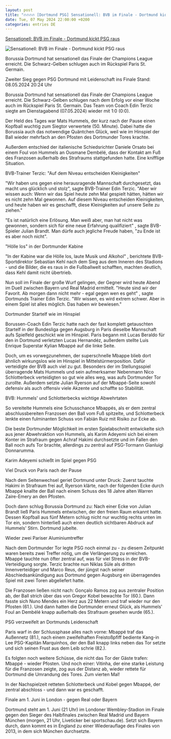 ```yaml
---
layout: post
title: "🔥🔥🔥🔥 [Dortmund PSG] Sensationell: BVB im Finale - Dortmund kickt PSG raus"
date: Tue, 07 May 2024 22:00:00 +0200
categories: entries DE
---
```

[Sensationell: BVB im Finale - Dortmund kickt PSG raus](https://www.sportschau.de/fussball/championsleague/dortmunds-leidenschaft-bringt-bvb-ins-finale,fussball-champions-league-124.html)

![Sensationell: BVB im Finale - Dortmund kickt PSG raus](https://images.sportschau.de/image/5a5322ca-022b-4a17-9b9c-0c7453062213/AAABj1bbXio/AAABjwnlFvA/16x9-1280/dortmund-feiert-100.jpg)

Borussia Dortmund hat sensationell das Finale der Champions League erreicht. Die Schwarz-Gelben schlugen auch im Rückspiel Paris St. Germain.

Zweiter Sieg gegen PSG Dortmund mit Leidenschaft ins Finale Stand: 08.05.2024 20:24 Uhr

Borussia Dortmund hat sensationell das Finale der Champions League erreicht. Die Schwarz-Gelben schlugen nach dem Erfolg vor einer Woche auch im Rückspiel Paris St. Germain. Das Team von Coach Edin Terzic siegte am Dienstagabend (07.05.2024) wieder mit 1:0 (0:0).

Der Held des Tages war Mats Hummels, der kurz nach der Pause einen Kopfball wuchtig zum Siegtor verwertete (50. Minute). Dabei hatte die Borussia auch das notwendige Quäntchen Glück, weil wie im Hinspiel der Ball wieder mehrfach an den Pfosten des Dortmunder Tores krachte.

Außerdem entschied der italienische Schiedsrichter Daniele Orsato bei einem Foul von Hummels an Ousmane Dembélé, dass der Kontakt am Fuß des Franzosen außerhalb des Strafraums stattgefunden hatte. Eine knifflige Situation.

BVB-Trainer Terzic: "Auf dem Niveau entscheiden Kleinigkeiten"

"Wir haben uns gegen eine herausragende Mannschaft durchgesetzt, das macht uns glücklich und stolz", sagte BVB-Trainer Edin Terzic. "Aber wir wissen auch: Wenn wir das Spiel heute zehn Mal gespielt hätten, hätten wir es nicht zehn Mal gewonnen. Auf diesem Niveau entscheiden Kleinigkeiten, und heute haben wir es geschafft, diese Kleinigkeiten auf unsere Seite zu ziehen."

"Es ist natürlich eine Erlösung. Man weiß aber, man hat nicht was gewonnen, sondern sich für eine neue Erfahrung qualifiziert" , sagte BVB-Spieler Julian Brandt. Man dürfe auch jegliche Freude haben, "zu Ende ist es aber noch nicht".

"Hölle los" in der Dortmunder Kabine

"In der Kabine war die Hölle los, laute Musik und Alkohol" , berichtete BVB-Sportdirektor Sebastian Kehl nach dem Sieg aus dem Inneren des Stadions - und die Bilder, die es raus in die Fußballwelt schafften, machten deutlich, dass Kehl damit nicht übertrieb.

Nun soll im Finale der große Wurf gelingen, der Gegner wird heute Abend im Duell zwischen Bayern und Real Madrid ermittelt. "Heute sind wir der Favorit. Ab morgen dann nicht mehr - egal gegen wen es geht" , sagte Dortmunds Trainer Edin Terzic. "Wir wissen, es wird extrem schwer. Aber in einem Spiel ist alles möglich. Das haben wir bewiesen."

Dortmunder Startelf wie im Hinspiel

Borussen-Coach Edin Terzic hatte nach der fast komplett getauschten Startelf in der Bundesliga gegen Augsburg in Paris dieselbe Mannschaft aufs Spielfeld geschickt wie im Hinspiel. Paris begann mit Lucas Beraldo für den in Dortmund verletzten Lucas Hernandéz, außerdem stellte Luis Enrique Superstar Kylian Mbappé auf die linke Seite.

Doch, um es vorwegzunehmen, der superschnelle Mbappe blieb dort ähnlich wirkungslos wie im Hinspiel in Mittelstürmerposition. Dafür verteidigte der BVB auch viel zu gut. Besonders der im Stellungsspiel überragende Mats Hummels und sein aufmerksamer Nebenmann Nico Schlotterbeck verteidigten so gut wie alles weg, was aufs Dortmunder Tor zurollte. Außerdem setzte Julian Ryerson auf der Mbappé-Seite sowohl defensiv als auch offensiv viele Akzente und schaffte so Stabilität.

BVB: Hummels' und Schlotterbecks wichtige Abwehrtaten

So vereitelte Hummels eine Schusschance Mbappés, als er dem zentral abschlussbereiten Franzosen den Ball vom Fuß spitzelte, und Schlotterbeck lenkte einen fulminanten Schuss von Fabián Ruiz mit Risiko zur Ecke ab.

Die beste Dortmunder Möglichkeit im ersten Spielabschnitt entwickelte sich aus jener Abwehraktion von Hummels, als Karim Adeyemi sich bei einem Konter im Strafraum gegen Achraf Hakimi durchsetzte und im Fallen den Ball noch aufs Tor brachte, allerdings zu zentral auf PSG-Tormann Gianluigi Donnarumma.

Karim Adeyemi schießt im Spiel gegen PSG

Viel Druck von Paris nach der Pause

Nach dem Seitenwechsel geriet Dortmund unter Druck: Zuerst tauchte Hakimi in Strafraum frei auf, Ryerson klärte, nach der folgenden Ecke durch Mbappé knallte der Ball nach einem Schuss des 18 Jahre alten Warren Zaire-Emery an den Pfosten.

Doch dann schlug Borussia Dortmund zu: Nach einer Ecke von Julian Brandt ließ Paris Hummels entwischen, der den freien Raum erkannt hatte. Dessen Kopfball aus fünf Metern schlug nicht nur wuchtig rechts unten im Tor ein, sondern hinterließ auch einen deutlich sichtbaren Abdruck auf Hummels' Stirn. Dortmund jubelte.

Wieder zwei Pariser Aluminiumtreffer

Nach dem Dortmunder Tor legte PSG noch einmal zu - zu diesem Zeitpunkt waren bereits zwei Treffer nötig, um die Verlängerung zu erreichen. Mbappé tauchte nun öfter zentral auf, was für viel Stress in der BVB-Verteidigung sorgte. Terzic brachte nun Niklas Süle als dritten Innenverteidiger und Marco Reus, der jüngst nach seiner Abschiedsankündigung aus Dortmund gegen Augsburg ein überragendes Spiel mit zwei Toren abgeliefert hatte.

Die Franzosen ließen nicht nach: Gonçalo Ramos zog aus zentraler Position ab, der Ball strich über das von Gregor Kobel bewachte Tor (60.). Dann fasste sich Nuno Mendes ein Herz aus 22 Metern und traf wieder nur den Pfosten (61.). Und dann hatten die Dortmunder erneut Glück, als Hummels' Foul an Dembélé knapp außerhalb des Strafraum gesehen wurde (65.).

PSG verzweifelt an Dortmunds Leidenschaft

Paris warf in der Schlussphase alles nach vorne: Mbappé traf das Außennetz (81.), nach einem zweifelhaften Freistoßpfiff bediente Kang-in Lee PSG-Kapitän Marquinhos, der den Ball knapp links neben das Tor setzte und sich seinen Frust aus dem Leib schrie (82.).

Es folgten noch weitere Schüsse, die nicht das Tor der Gäste trafen: Mbappé - wieder Pfosten. Und noch einer: Vitinha, der eine starke Leistung für die Franzosen zeigte, zog aus der Distanz ab, wieder rettete für Dortmund die Umrandung des Tores. Zum vierten Mal!

In der Nachspielzeit retteten Schlotterbeck und Kobel gegen Mbappé, der zentral abschloss - und dann war es geschafft.

Finale am 1. Juni in London - gegen Real oder Bayern

Dortmund steht am 1. Juni (21 Uhr) im Londoner Wembley-Stadion im Finale gegen den Sieger des Halbfinales zwischen Real Madrid und Bayern München (morgen, 21 Uhr, Liveticker bei sportschau.de). Setzt sich Bayern durch, dann kommt es in England zu einer Wiederauflage des Finales von 2013, in dem sich München durchsetzte.

